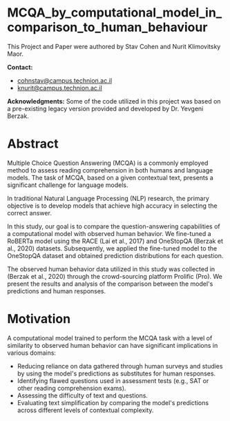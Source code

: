 # MCQA_by_computational_model_in_comparison_to_human_behaviour

This Project and Paper were authored by Stav Cohen and Nurit Klimovitsky Maor.

**Contact:**
- [cohnstav@campus.technion.ac.il](mailto:cohnstav@campus.technion.ac.il)
- [knurit@campus.technion.ac.il](mailto:knurit@campus.technion.ac.il)

**Acknowledgments:**
Some of the code utilized in this project was based on a pre-existing legacy version provided and developed by Dr. Yevgeni Berzak.

# Abstract

Multiple Choice Question Answering (MCQA) is a commonly employed method to assess reading comprehension in both humans and language models. The task of MCQA, based on a given contextual text, presents a significant challenge for language models.

In traditional Natural Language Processing (NLP) research, the primary objective is to develop models that achieve high accuracy in selecting the correct answer.

In this study, our goal is to compare the question-answering capabilities of a computational model with observed human behavior. We fine-tuned a RoBERTa model using the RACE (Lai et al., 2017) and OneStopQA (Berzak et al., 2020) datasets. Subsequently, we applied the fine-tuned model to the OneStopQA dataset and obtained prediction distributions for each question.

The observed human behavior data utilized in this study was collected in (Berzak et al., 2020) through the crowd-sourcing platform Prolific (Pro). We present the results and analysis of the comparison between the model's predictions and human responses.

# Motivation

A computational model trained to perform the MCQA task with a level of similarity to observed human behavior can have significant implications in various domains:

- Reducing reliance on data gathered through human surveys and studies by using the model's predictions as substitutes for human responses.
- Identifying flawed questions used in assessment tests (e.g., SAT or other reading comprehension exams).
- Assessing the difficulty of text and questions.
- Evaluating text simplification by comparing the model's predictions across different levels of contextual complexity.
